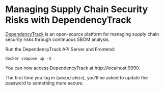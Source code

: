 # Managing Supply Chain Security Risks with DependencyTrack

[DependencyTrack](https://dependencytrack.org) is an open-source platform for managing supply chain security risks through continuous SBOM analysis.

Run the DependencyTrack API Server and Frontend:

```shell
docker compose up -d
```

You can now access DependencyTrack at http://localhost:9090.

The first time you log in (`admin/admin`), you'll be asked to update the password to something more secure.

